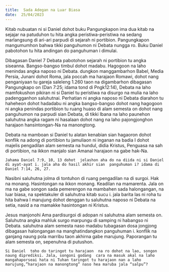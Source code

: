 ```yaml
---
title:  Sada Adegan na Luar Biasa
date:  25/04/2023
---
```


Kitab nubuatan ni si Daniel dohot  buku  Pangungkapon ima dua kitab na sejajar na patuduhon tu hita angka  peristiwa-peristiwa na sedang  marlangsung di ari-ari parpudi di sejarah ni portibion. Pangungkapon  mangumumhon bahwa  tikki  panguhumon ni Debata  nungga ro. Buku Daniel pabotohon tu hita andingan do panguhuman  i dimulai.

Dibagasan Daniel 7 Debata pabotohon sejarah ni portibion tu angka siseanna. Bangso-bangso  timbul dohot  madabu. Hagogoon  na laho menindas  angka naposo ni Debata. dungkon  manggambarhon Babel, Media Persia, Junani  dohot  Roma, jala poccah ma harajaon Romawi, dohot  nang  penganiyaan  tu gareja saleleng 1.260 taon na digambarhon dibagasan Pangungkapo on (Dan 7:25; idama tond di Pngk12:14), Debata na  laho  mamfokushon  pikiran ni si Daniel tu peristiwa na disurgo na mulia na laho  padengganhon saluhutnai. Perhatian ni angka  naposo ni Debata diarahon tu haheheon dohot hadadabu ni angka bangso-bangso dohot nang  hagogoon  ni angka  penindas portibion tu ruang  huaso di alam semesta on dohot  nang  panguhumon  na parpudi sian Debata, di tikki Ibana  na  laho  paunehon saluhutna  angka ragam ni hasalaan dohot  nang  na laho pajongjonghon  harajaon  hansintongan-Na na manongtong.

Debata na mamboan si Daniel tu alatan kenabian sian hagaoron dohot konflik na adong di portibion tu jamuliaon ni inganan na badia I dohot  majelis pengadilan alam semesta na hundul, didia Kristus, Penguasa na sah di portibion, na ikkon manjalo sian Amanai harajaon na gabe hak-Na.

`Jahama Daniel 7:9, 10, 13 dohot  jelashon aha do na diida ni si Daniel  di ayat-ayat i. jala aha do hasil akhir sian  panguhuman i? idama di Daniel 7:14, 26, 27.`

Nasibni saluhutna  jolma di tontuhon di ruang pengadilan na di surgoi. Hak na monang. Hasintongan na ikkon  monang. Keadilan na mamarenta. Jala on ma na gabe  songon  sada pemerengon na mambahen  sada  halongangan, na luar biasa, na spektakuler di saluhutna  kitab sucu i. jala  barita las ni roha tu hita bahwa I marujung  dohot denggan tu saluhutna naposo ni Debata na setia, nasid a na mamakke hasintongan  ni Kristus.

Jesus  manjonohi Ama pardisurgoi di adopan ni saluhutna alam semesta on. Saluhutna angka mahluk surgo  marpungu di samping ni habangso ni Debata. saluhutna alam semesta  naso madabu tubagasan  dosa jongjong dibagasan  halongangan  na manghatindangkon  panguhuman i. konflik na ganjang naung  pola marribu taon akhirna gabe  marujung. Paporangan tu alam semesta on, sepenuhna di putushon.

`Si Daniel  toho do taringot tu harajaon  na ro dohot na lao, songon  naung diprediksi. Jala, songoni godang  cara na masuk akal na laho mangahaporseai hata ni Tuhan taringot tu harajaon nan a laho marujung,”harajaon na manongtong” naso hea maruba jala “salpu”?`